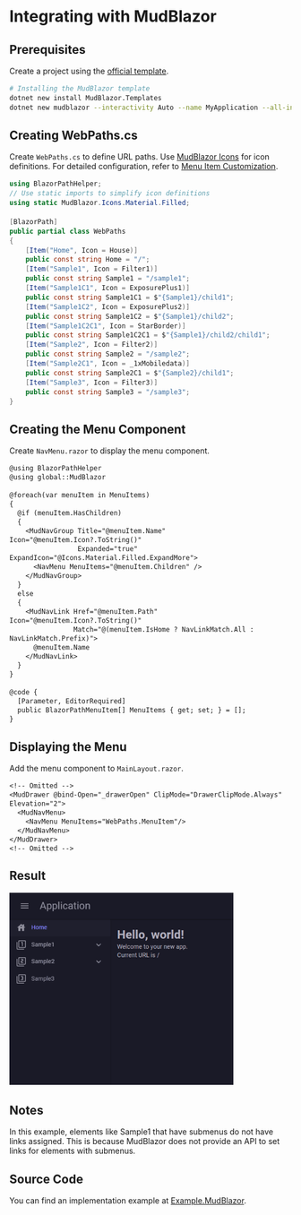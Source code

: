 # Integrating with MudBlazor

## Prerequisites

Create a project using the [official template](https://mudblazor.com/getting-started/installation#using-templates).

```bash
# Installing the MudBlazor template
dotnet new install MudBlazor.Templates
dotnet new mudblazor --interactivity Auto --name MyApplication --all-interactive
```

## Creating WebPaths.cs

Create `WebPaths.cs` to define URL paths. Use [MudBlazor Icons](https://mudblazor.com/features/icons) for icon definitions. For detailed configuration, refer to [Menu Item Customization](../MenuCustomization.md).

```csharp
using BlazorPathHelper;
// Use static imports to simplify icon definitions
using static MudBlazor.Icons.Material.Filled;

[BlazorPath]
public partial class WebPaths
{
    [Item("Home", Icon = House)]
    public const string Home = "/";
    [Item("Sample1", Icon = Filter1)]
    public const string Sample1 = "/sample1";
    [Item("Sample1C1", Icon = ExposurePlus1)]
    public const string Sample1C1 = $"{Sample1}/child1";
    [Item("Sample1C2", Icon = ExposurePlus2)]
    public const string Sample1C2 = $"{Sample1}/child2";
    [Item("Sample1C2C1", Icon = StarBorder)]
    public const string Sample1C2C1 = $"{Sample1}/child2/child1";
    [Item("Sample2", Icon = Filter2)]
    public const string Sample2 = "/sample2";
    [Item("Sample2C1", Icon = _1xMobiledata)]
    public const string Sample2C1 = $"{Sample2}/child1";
    [Item("Sample3", Icon = Filter3)]
    public const string Sample3 = "/sample3";
}
```

## Creating the Menu Component

Create `NavMenu.razor` to display the menu component.

```razor
@using BlazorPathHelper
@using global::MudBlazor

@foreach(var menuItem in MenuItems)
{
  @if (menuItem.HasChildren)
  {
    <MudNavGroup Title="@menuItem.Name" Icon="@menuItem.Icon?.ToString()" 
                 Expanded="true" ExpandIcon="@Icons.Material.Filled.ExpandMore">
      <NavMenu MenuItems="@menuItem.Children" />
    </MudNavGroup>
  }
  else
  {
    <MudNavLink Href="@menuItem.Path" Icon="@menuItem.Icon?.ToString()" 
                Match="@(menuItem.IsHome ? NavLinkMatch.All : NavLinkMatch.Prefix)">
      @menuItem.Name
    </MudNavLink>
  }
}

@code {
  [Parameter, EditorRequired]
  public BlazorPathMenuItem[] MenuItems { get; set; } = [];
}
```

## Displaying the Menu

Add the menu component to `MainLayout.razor`.

```razor
<!-- Omitted -->
<MudDrawer @bind-Open="_drawerOpen" ClipMode="DrawerClipMode.Always" Elevation="2">
  <MudNavMenu>
    <NavMenu MenuItems="WebPaths.MenuItem"/>
  </MudNavMenu>
</MudDrawer>
<!-- Omitted -->
```

## Result

<img src="../../../../assets/sample-mudblazor.gif" style="width:400px;">

## Notes

In this example, elements like Sample1 that have submenus do not have links assigned. This is because MudBlazor does not provide an API to set links for elements with submenus.

## Source Code

You can find an implementation example at [Example.MudBlazor](https://github.com/arika0093/BlazorPathHelper/tree/main/examples/Example.MudBlazor/).